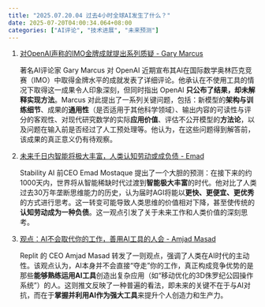 ```yaml
---
title: "2025.07.20.04 过去4小时全球AI发生了什么？"
date: 2025-07-20T04:00:34.064+08:00
categories: ["AI评论", "技术进展", "未来预测"]
---
```


1. [对OpenAI声称的IMO金牌成就提出系列质疑 - Gary Marcus](https://x.com/GaryMarcus/status/1946615636203057413)

   著名AI评论家 Gary Marcus 对 OpenAI 近期宣布其AI在国际数学奥林匹克竞赛（IMO）中取得金牌水平的成就发表了详细评论。他承认在不使用工具的情况下取得这一成果令人印象深刻，但同时指出 OpenAI **只公布了结果，却未解释实现方法**。Marcus 对此提出了一系列关键问题，包括：新模型的**架构与训练细节**、成果的**通用性**（是否适用于其他科学领域）、输出内容的可读性与评分的客观性、对现代研究数学的实际**应用价值**、评估不公开模型的**方法论**，以及问题在输入前是否经过了人工预处理等。他认为，在这些问题得到解答前，该成果的真正意义仍有待观察。

2. [未来千日内智能将极大丰富，人类认知劳动或成负债 - Emad](https://x.com/EMostaque/status/1946602091541131329)

   Stability AI 前CEO Emad Mostaque 提出了一个大胆的预测：在接下来的约1000天内，世界将从智能稀缺时代过渡到**智能极大丰富**的时代。他对比了人类过去30万年垄断思维能力的历史，认为届时AGI将能以**更快、更便宜、更优秀**的方式进行思考。这一转变可能导致人类思维的价值相对下降，甚至使传统的**认知劳动成为一种负债**。这一观点引发了关于未来工作和人类价值的深刻思考。

3. [观点：AI不会取代你的工作，善用AI工具的人会 - Amjad Masad](https://x.com/amasad/status/1946603456149762177)

   Replit 的 CEO Amjad Masad 转发了一则观点，强调了人类在AI时代的主动性。该观点认为，AI本身并不会直接“夺走”你的工作，真正构成竞争优势的是那些**能够熟练运用AI工具**创造出复杂应用（如“移动优化的3D侏罗纪公园操作系统”）的人。这则推文反映了一种普遍的看法，即未来的关键不在于与AI对抗，而在于**掌握并利用AI作为强大工具**来提升个人创造力和生产力。